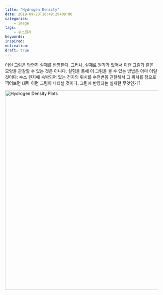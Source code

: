```yaml
---
title: "Hydrogen Density"
date: 2019-09-23T18:49:29+09:00
categories:
    - image
tags:
    - 수소원자
keywords:
inspired:
motivation:
draft: true
---
```


이런 그림은 당연히 실재를 반영한다.
그러나, 실제로 뭔가가 있어서 이런 그림과 같은 모양을 관찰할 수 있는 것은 아니다.
실험을 통해 이 그림을 볼 수 있는 방법은 아마 이럴 것이다: 수소 원자에 속박되어 있는 전자의 위치를 수천번쯤 관찰해서 그 위치를 점으로 찍어보면 대략 이런 그림이 나타날 것이다.
그림에 반영되는 실재란 무엇인가?

<p><a title="PoorLeno [Public domain], via Wikimedia Commons" href="https://commons.wikimedia.org/wiki/File:Hydrogen_Density_Plots.png" target="_blank" class="imglink"><img width="656" alt="Hydrogen Density Plots" src="https://upload.wikimedia.org/wikipedia/commons/thumb/e/e7/Hydrogen_Density_Plots.png/660px-Hydrogen_Density_Plots.png"></a></p>
